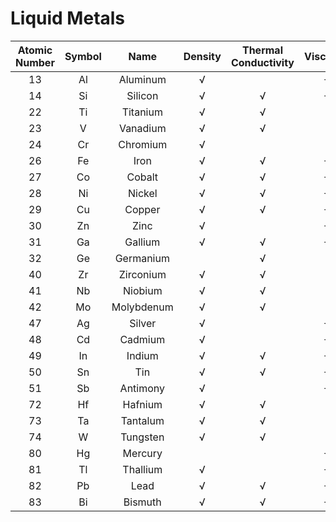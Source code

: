 
Liquid Metals
=============

| Atomic Number | Symbol | Name | Density | Thermal Conductivity | Viscosity |
| :---: | :---: | :---: | :---: | :---: | :---: |
| 13 | Al | Aluminum | √ |  | √ |
| 14 | Si | Silicon | √ | √ | √ |
| 22 | Ti | Titanium | √ | √ |  |
| 23 | V | Vanadium | √ | √ |  |
| 24 | Cr | Chromium | √ |  |  |
| 26 | Fe | Iron | √ | √ | √ |
| 27 | Co | Cobalt | √ | √ | √ |
| 28 | Ni | Nickel | √ | √ | √ |
| 29 | Cu | Copper | √ | √ | √ |
| 30 | Zn | Zinc | √ |  | √ |
| 31 | Ga | Gallium | √ | √ | √ |
| 32 | Ge | Germanium |  | √ |  |
| 40 | Zr | Zirconium | √ | √ |  |
| 41 | Nb | Niobium | √ | √ |  |
| 42 | Mo | Molybdenum | √ | √ |  |
| 47 | Ag | Silver | √ |  | √ |
| 48 | Cd | Cadmium | √ |  | √ |
| 49 | In | Indium | √ | √ | √ |
| 50 | Sn | Tin | √ | √ | √ |
| 51 | Sb | Antimony | √ |  | √ |
| 72 | Hf | Hafnium | √ | √ |  |
| 73 | Ta | Tantalum | √ | √ |  |
| 74 | W | Tungsten | √ | √ |  |
| 80 | Hg | Mercury |  |  | √ |
| 81 | Tl | Thallium | √ |  | √ |
| 82 | Pb | Lead | √ | √ | √ |
| 83 | Bi | Bismuth | √ | √ | √ |

